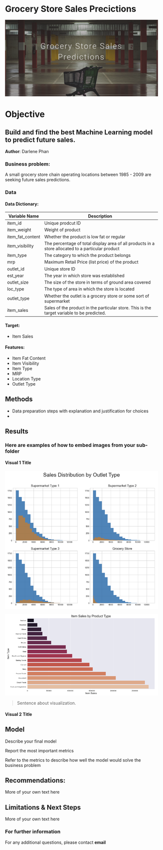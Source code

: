 # Grocery Store Sales Precictions

<img src="https://github.com/thelemoncookie-data/01_Project/blob/main/Sales_pred_image.png">

# Objective
## Build and find the best Machine Learning model to predict future sales.

**Author**: 
Darlene Phan

### Business problem:

A small grocery store chain operating locations between 1985 - 2009 are seeking future sales predictions.

### Data
#### Data Dictionary:
| Variable Name      | Description                                                                                       |
| ------------------ | ------------------------------------------------------------------------------------------------- |
| item_id            | Unique prodcut ID                                                                                 |
| item_weight        | Weight of product                                                                                 |
| item_fat_content   | Whether the product is low fat or regular                                                         |
| item_visibility    | The percentage of total display area of all products in a store allocated to a particular product |
| item_type          | The category to which the product belongs                                                         |
| mrp                | Maximum Retail Price (list price) of the product                                                  |
| outlet_id          | Unique store ID                                                                                   |
| est_year           | The year in which store was established                                                           |
| outlet_size        | The size of the store in terms of ground area covered                                             |
| loc_type           | The type of area in which the store is located                                                    |
| outlet_type        | Whether the outlet is a grocery store or some sort of supermarket                                 |
| item_sales         | Sales of the product in the particular store. This is the target variable to be predicted.        |

#### **Target:**
- Item Sales    
#### **Features:**
<!--     - Item Fat Content
    - Item Visibility
    - Item Type
    - MRP
    - Location Type
    - Outlet Type
 -->

   - Item Fat Content
   - Item Visibility
   - Item Type
   - MRP
   - Location Type
   - Outlet Type

## Methods
- Data preparation steps with explanation and justification for choices
- 

## Results

### Here are examples of how to embed images from your sub-folder


#### Visual 1 Title

![outlet_type_hist](outlet_type_hist.png)

![item_sales_product_type](item_sales_product_type.png)



> Sentence about visualization.

#### Visual 2 Title

## Model

Describe your final model

Report the most important metrics

Refer to the metrics to describe how well the model would solve the business problem

## Recommendations:

More of your own text here


## Limitations & Next Steps

More of your own text here


### For further information


For any additional questions, please contact **email**
